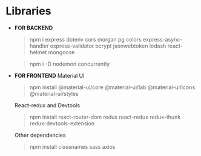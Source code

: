 # Libraries

-  **FOR BACKEND**

   > npm i express dotenv cors morgan pg colors express-async-handler express-validator bcrypt jsonwebtoken lodash react-helmet mongoose

   > npm i -D nodemon concurrently

-  **FOR FRONTEND**
   Material UI

   > npm install @material-ui/core @material-ui/lab @material-ui/icons @material-ui/styles

   React-redux and Devtools

   > npm install react-router-dom redux react-redux redux-thunk redux-devtools-extension

   Other dependencies

   > npm install classnames sass axios
